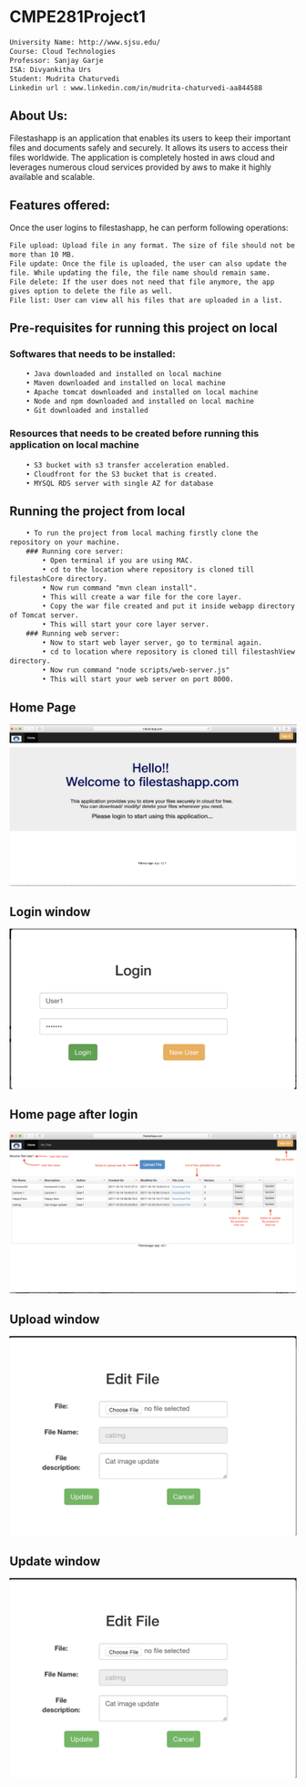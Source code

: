 # CMPE281Project1

    University Name: http://www.sjsu.edu/
    Course: Cloud Technologies
    Professor: Sanjay Garje
    ISA: Divyankitha Urs
    Student: Mudrita Chaturvedi
    Linkedin url : www.linkedin.com/in/mudrita-chaturvedi-aa844588

## About Us:
Filestashapp is an application that enables its users to keep their important files and documents safely and securely. It allows its users to access their files worldwide. The application is completely hosted in aws cloud and leverages numerous cloud services provided by aws to make it highly available and scalable.

## Features offered:
Once the user logins to filestashapp, he can perform following operations:

    File upload: Upload file in any format. The size of file should not be more than 10 MB.
    File update: Once the file is uploaded, the user can also update the file. While updating the file, the file name should remain same.
    File delete: If the user does not need that file anymore, the app gives option to delete the file as well.
    File list: User can view all his files that are uploaded in a list.

## Pre-requisites for running this project on local

###  Softwares that needs to be installed:
        • Java downloaded and installed on local machine
        • Maven downloaded and installed on local machine
        • Apache tomcat downloaded and installed on local machine
        • Node and npm downloaded and installed on local machine
        • Git downloaded and installed

### Resources that needs to be created before running this application on local machine
        • S3 bucket with s3 transfer acceleration enabled.
        • Cloudfront for the S3 bucket that is created.
        • MYSQL RDS server with single AZ for database

## Running the project from local
        • To run the project from local maching firstly clone the repository on your machine.
        ### Running core server:
            • Open terminal if you are using MAC.
            • cd to the location where repository is cloned till filestashCore directory.
            • Now run command "mvn clean install".
            • This will create a war file for the core layer.
            • Copy the war file created and put it inside webapp directory of Tomcat server.
            • This will start your core layer server.
        ### Running web server:
            • Now to start web layer server, go to terminal again.
            • cd to location where repository is cloned till filestashView directory.
            • Now run command "node scripts/web-server.js"
            • This will start your web server on port 8000.
            
## Home Page
![alt text](screenshots/homepage.png "this is the home page")

## Login window
![alt text](screenshots/Login.png "this is login window")

## Home  page after login
![alt text](screenshots/Filelist.png "this is the landing page after login")

## Upload window
![alt text](screenshots/EditFile.png "this is the upload window")

## Update window
![alt text](screenshots/EditFile.png "this is the update window")










